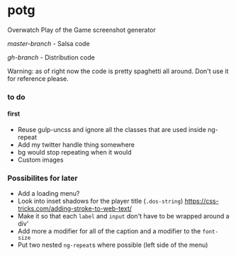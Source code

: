 # potg
Overwatch Play of the Game screenshot generator

*master-branch* - Salsa code

*gh-branch* - Distribution code

Warning: as of right now the code is pretty spaghetti all around. Don't use it for reference please.



### to do

#### first
* Reuse gulp-uncss and ignore all the classes that are used inside ng-repeat
* Add my twitter handle thing somewhere
* bg would stop repeating when it would
* Custom images



### Possibilites for later
* Add a loading menu?
* Look into inset shadows for the player title (`.dos-string`) https://css-tricks.com/adding-stroke-to-web-text/
* Make it so that each `label` and `input` don't have to be wrapped around a div'
* Add more a modifier for all of the caption and a modifier to the `font-size`
* Put two nested `ng-repeat`s where possible (left side of the menu)

